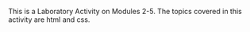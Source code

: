 This is a Laboratory Activity on Modules 2-5. 
The topics covered in this activity are html and css.
